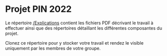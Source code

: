 # Projet PIN 2022

Le répertoire [/Explications](./Explications) contient les fichiers PDF décrivant le travail à effectuer ainsi que des répertoires détaillant les différentes composantes du projet.

Clonez ce répertoire pour y stocker votre travail et rendez le visible uniquement par les membres de votre groupe. 
